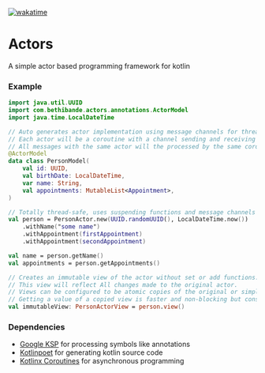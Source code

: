 [![wakatime](https://wakatime.com/badge/user/72047d25-7643-4124-9850-1dd48ddf85f0/project/018d4022-e313-4df5-8fc4-262be0c59caf.svg)](https://wakatime.com/badge/user/72047d25-7643-4124-9850-1dd48ddf85f0/project/018d4022-e313-4df5-8fc4-262be0c59caf)
# Actors
A simple actor based programming framework for kotlin

### Example

```kotlin
import java.util.UUID
import com.bethibande.actors.annotations.ActorModel
import java.time.LocalDateTime

// Auto generates actor implementation using message channels for thread-safety
// Each actor will be a coroutine with a channel sending and receiving messages
// All messages with the same actor will the processed by the same coroutine
@ActorModel
data class PersonModel(
    val id: UUID,
    val birthDate: LocalDateTime,
    var name: String,
    val appointments: MutableList<Appointment>,
)

// Totally thread-safe, uses suspending functions and message channels
val person = PersonActor.new(UUID.randomUUID(), LocalDateTime.now())
    .withName("some name")
    .withAppointment(firstAppointment)
    .withAppointment(secondAppointment)

val name = person.getName()
val appointments = person.getAppointments()

// Creates an immutable view of the actor without set or add functions.
// This view will reflect All changes made to the original actor.
// Views can be configured to be atomic copies of the original or simply call the getter functions of the original.
// Getting a value of a copied view is faster and non-blocking but consumes more memory and cpu time
val immutableView: PersonActorView = person.view()
```

### Dependencies
- [Google KSP](https://github.com/google/ksp) for processing symbols like annotations
- [Kotlinpoet](https://github.com/square/kotlinpoet) for generating kotlin source code
- [Kotlinx Coroutines](https://github.com/Kotlin/kotlinx.coroutines) for asynchronous programming